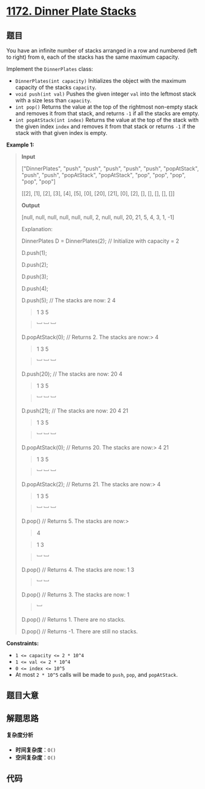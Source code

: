 # [1172. Dinner Plate Stacks](https://leetcode.com/problems/dinner-plate-stacks/)

## 题目

You have an infinite number of stacks arranged in a row and numbered (left to
right) from `0`, each of the stacks has the same maximum capacity.

Implement the `DinnerPlates` class:

- `DinnerPlates(int capacity)` Initializes the object with the maximum capacity of the stacks `capacity`.
- `void push(int val)` Pushes the given integer `val` into the leftmost stack with a size less than `capacity`.
- `int pop()` Returns the value at the top of the rightmost non-empty stack and removes it from that stack, and returns `-1` if all the stacks are empty.
- `int popAtStack(int index)` Returns the value at the top of the stack with the given index `index` and removes it from that stack or returns `-1` if the stack with that given index is empty.

**Example 1:**

> **Input**
>
> ["DinnerPlates", "push", "push", "push", "push", "push", "popAtStack", "push", "push", "popAtStack", "popAtStack", "pop", "pop", "pop", "pop", "pop"]
>
> [[2], [1], [2], [3], [4], [5], [0], [20], [21], [0], [2], [], [], [], [], []]
>
> **Output**
>
> [null, null, null, null, null, null, 2, null, null, 20, 21, 5, 4, 3, 1, -1]
>
> Explanation:
>
> DinnerPlates D = DinnerPlates(2); // Initialize with capacity = 2
>
> D.push(1);
>
> D.push(2);
>
> D.push(3);
>
> D.push(4);
>
> D.push(5); // The stacks are now: 2 4
>
> > 1 3 5
>
> > ﹈ ﹈ ﹈
>
> D.popAtStack(0); // Returns 2. The stacks are now:>
> 4
>
> > 1 3 5
>
> > ﹈ ﹈ ﹈
>
> D.push(20); // The stacks are now: 20 4
>
> > 1 3 5
>
> > ﹈ ﹈ ﹈
>
> D.push(21); // The stacks are now: 20 4 21
>
> > 1 3 5
>
> > ﹈ ﹈ ﹈
>
> D.popAtStack(0); // Returns 20. The stacks are now:>
> 4 21
>
> > 1 3 5
>
> > ﹈ ﹈ ﹈
>
> D.popAtStack(2); // Returns 21. The stacks are now:>
> 4
>
> > 1 3 5
>
> > ﹈ ﹈ ﹈
>
> D.pop() // Returns 5. The stacks are now:>
>
> > 4
>
> > 1 3
>
> > ﹈ ﹈
>
> D.pop() // Returns 4. The stacks are now: 1 3
>
> > ﹈ ﹈
>
> D.pop() // Returns 3. The stacks are now: 1
>
> > ﹈
>
> D.pop() // Returns 1. There are no stacks.
>
> D.pop() // Returns -1. There are still no stacks.

**Constraints:**

- `1 <= capacity <= 2 * 10^4`
- `1 <= val <= 2 * 10^4`
- `0 <= index <= 10^5`
- At most `2 * 10^5` calls will be made to `push`, `pop`, and `popAtStack`.

## 题目大意

## 解题思路

#### 复杂度分析

- **时间复杂度**：`O()`
- **空间复杂度**：`O()`

## 代码

```javascript

```
